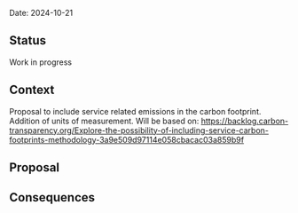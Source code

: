 Date: 2024-10-21

## Status

Work in progress

## Context
Proposal to include service related emissions in the carbon footprint. Addition of units of measurement. 
Will be based on: 
https://backlog.carbon-transparency.org/Explore-the-possibility-of-including-service-carbon-footprints-methodology-3a9e509d97114e058cbacac03a859b9f

## Proposal 


## Consequences

